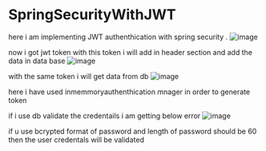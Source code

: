 # SpringSecurityWithJWT
here i am implementing JWT authenthication with spring security .
![image](https://user-images.githubusercontent.com/115841974/204066507-09213135-14dd-43a6-a58c-02ac1a9b52a7.png)


now i got jwt token with this token i will add in header section and add the data in data base
![image](https://user-images.githubusercontent.com/115841974/204066744-a566846c-176a-4e18-9144-4e1174623097.png)


with the same token i will get data from db 
![image](https://user-images.githubusercontent.com/115841974/204066756-0295e9ac-aeee-45a2-8262-884c80080cf4.png)


here i have used inmemmoryauthenthication mnager in order to generate token 


if i use db validate the credentails i am getting below error 
![image](https://user-images.githubusercontent.com/115841974/204066789-0f75ff06-7cd6-428f-90a2-9f4a04445360.png)

if u use bcrypted format of password and length of password should be 60 then the user credentals will be validated 
